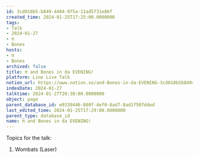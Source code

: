 ```yaml
---
id: 3cd018b5-b849-4404-975a-11ad5731e86f
created_time: 2024-01-25T17:25:00.0000000
tags:
- Talk
- 2024-01-27
- π
- Bones
hosts:
- π
- Bones
archived: false
title: π and Bones in da EVENING!
platform: Line Live Talk
notion_url: https://www.notion.so/and-Bones-in-da-EVENING-3cd018b5b8494404975a11ad5731e86f
indexDate: 2024-01-27
talktime: 2024-01-27T20:30:00.0000000
object: page
parent_database_id: e9339446-880f-4ef0-8ad7-8ad1f507dded
last_edited_time: 2024-01-25T17:29:00.0000000
parent_type: database_id
name: π and Bones in da EVENING!
---
```


Topics for the talk:
1. Wombats (Laser)

























